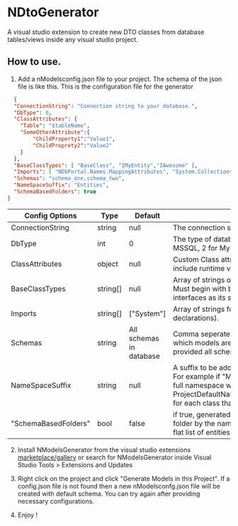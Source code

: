 # NDtoGenerator

A visual studio extension to create new DTO classes from database tables/views inside any visual studio project.

## How to use.
1. Add a nModelsconfig.json file to your project. The schema of the json file is like this. This is the configuration file for the generator
```json
  {
  "ConnectionString": "Connection string to your database.",
  "DbType": 0,
  "ClassAttributes": {
    "Table": "$tableName",
    "SomeOtherAttribute":{
        "ChildProperty1":"Value1",
        "ChildProprety2":"Value2"
    }
  },
  "BaseClassTypes": [ "BaseClass", "IMyEntity","IAwesome" ],
  "Imports": [ "NDbPortal.Names.MappingAttributes", "System.Collections.Generic","System.Text" ],
  "Schemas": "schema_one,schema_two",
  "NameSpaceSuffix": "Entities",
  "SchemaBasedFolders": true
}
```

|Config Options|Type|Default|Usage|
|--------------|----|-------|-----|
|ConnectionString|string|null|The connection string to your database.|
|DbType|int|0|The type of database. 0 for PostgreSql, 1 for MSSQL, 2 for MySql|
|ClassAttributes|object|null|Custom Class attributes in object notation. Can include runtime variables.|
|BaseClassTypes|string[]|null|Array of strings of base classes or interfaces. Must begin with base class followed by interfaces as its supported by the language|
|Imports|string[]|["System"]|Array of strings for custom imports(using declarations).|
|Schemas|string|All schemas in database|Comma seperated names of schemas for which models are to be generated. If not provided all schemas will be assumed|
|NameSpaceSuffix|string|null|A suffix to be added after the root namespace. For example if "MyAwesomeModels" then the full namespace will be ProjectDefaultNameSpace.MyAwesomeModels for each class thats generated|
"SchemaBasedFolders"|bool|false|if true, generated classes are placed inside a folder by the name of its schema. Otherwise a flat list of entities will be generated.

2. Install NModelsGenerator from the visual studio extensions [marketplace/gallery](https://marketplace.visualstudio.com/items?itemName=NabinKarkiThapa.NModelsGenerator) or search for NModelsGenerator inside Visual Studio Tools > Extensions and Updates

3. Right click on the project and click "Generate Models in this Project". If a config.json file is not found then a new nModelsconfg.json file will be created with default schema. You can try again after providing necessary configurations.

4. Enjoy !





